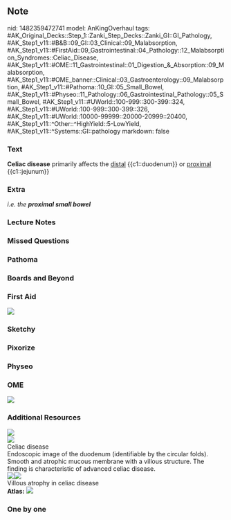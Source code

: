 ## Note
nid: 1482359472741
model: AnKingOverhaul
tags: #AK_Original_Decks::Step_1::Zanki_Step_Decks::Zanki_GI::GI_Pathology, #AK_Step1_v11::#B&B::09_GI::03_Clinical::09_Malabsorption, #AK_Step1_v11::#FirstAid::09_Gastrointestinal::04_Pathology::12_Malabsorption_Syndromes::Celiac_Disease, #AK_Step1_v11::#OME::11_Gastrointestinal::01_Digestion_&_Absorption::09_Malabsorption, #AK_Step1_v11::#OME_banner::Clinical::03_Gastroenterology::09_Malabsorption, #AK_Step1_v11::#Pathoma::10_GI::05_Small_Bowel, #AK_Step1_v11::#Physeo::11_Pathology::06_Gastrointestinal_Pathology::05_Small_Bowel, #AK_Step1_v11::#UWorld::100-999::300-399::324, #AK_Step1_v11::#UWorld::100-999::300-399::326, #AK_Step1_v11::#UWorld::10000-99999::20000-20999::20400, #AK_Step1_v11::^Other::^HighYield::5-LowYield, #AK_Step1_v11::^Systems::GI::pathology
markdown: false

### Text
<div>
  <b>Celiac disease</b> primarily affects the <u>distal</u>
  {{c1::duodenum}} or <u>proximal</u> {{c1::jejunum}}
</div>

### Extra
<i>i.e. the</i> <b style="font-style: italic;">proximal small
bowel</b>

### Lecture Notes


### Missed Questions


### Pathoma


### Boards and Beyond


### First Aid
<img src="tmpG9Wm6k.png">

### Sketchy


### Pixorize


### Physeo


### OME
<div class="ome-widget">
  <a href=
  "https://onlinemeded.org/spa/gastroenterology/malabsorption/acquire?ref=anki">
  <img src="_OME_AnkiFlashcards_Lesson_2.png"></a>
</div>

### Additional Resources
<div><img src=
"paste-1172055a9742c0c37728322c724f0c8cf83f9736.jpg"></div>
<div><img src="big_53d90de247360.jpg"></div>
<div>
  <div>
    <div>
      Celiac disease
    </div>
  </div>
  <div>
    <div>
      <div>
        Endoscopic image of the duodenum (identifiable by the
        circular folds). Smooth and atrophic mucous membrane with a
        villous structure. The finding is characteristic of
        advanced celiac disease.
      </div>
    </div>
  </div>
</div>
<div><img src="big_53d90e27269f5.jpg"><img src=
"53d90e27269f5.jpg"></div>
<div>
  <div>
    <div>
      Villous atrophy in celiac disease
    </div>
  </div>
</div><b>Atlas:</b> <img src="tmp8zYTqb.png">

### One by one

